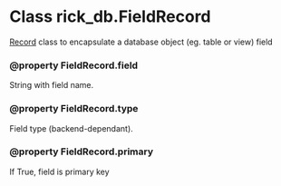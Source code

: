 # Class rick_db.**FieldRecord**

[Record](record.md) class to encapsulate a database object (eg. table or view) field

### @property FieldRecord.**field**

String with field name.

### @property FieldRecord.**type**

Field type (backend-dependant).

### @property FieldRecord.**primary**

If True, field is primary key 
